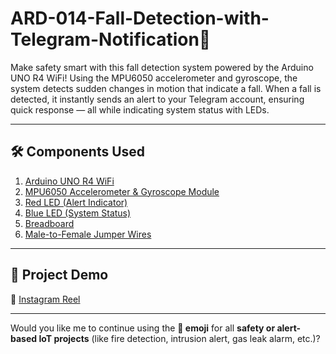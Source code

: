 # ARD-014-Fall-Detection-with-Telegram-Notification🚨
Make safety smart with this fall detection system powered by the Arduino UNO R4 WiFi! Using the MPU6050 accelerometer and gyroscope, the system detects sudden changes in motion that indicate a fall. When a fall is detected, it instantly sends an alert to your Telegram account, ensuring quick response — all while indicating system status with LEDs.

---

## 🛠️ Components Used

1. [Arduino UNO R4 WiFi](https://robocraze.com/products/original-arduino-uno-ek-r4-wifi-made-in-india?_pos=1&_psq=ARDUINO&_ss=e&_v=1.0)
2. [MPU6050 Accelerometer & Gyroscope Module](https://robocraze.com/products/mpu-6050-triple-axis-accelerometer-gyroscope-module?_pos=1&_sid=e873d9c27&_ss=r)
3. [Red LED (Alert Indicator)](https://robocraze.com/products/3mm-red-led-pack-of-10?_pos=1&_sid=82f0ad38e&_ss=r)
4. [Blue LED (System Status)](https://robocraze.com/products/3mm-dip-diffused-blue-led-pack-of-10?_pos=2&_sid=2688f4944&_ss=r)
5. [Breadboard](https://robocraze.com/products/breadboard?_pos=3&_psq=BREADBOARD&_ss=e&_v=1.0)
6. [Male-to-Female Jumper Wires](https://robocraze.com/products/f2m-jumper-wires-20cm-40pcs?_pos=1&_psq=JUMPER+WIRES&_ss=e&_v=1.0)

---

## 🎥 Project Demo

📱 [Instagram Reel](https://www.instagram.com/reel/DQRfnhfE1s1/?igsh=aGE0b244OTFxbjEy)

---



Would you like me to continue using the **🚨 emoji** for all **safety or alert-based IoT projects** (like fire detection, intrusion alert, gas leak alarm, etc.)?
